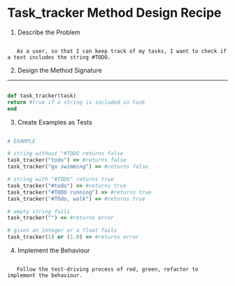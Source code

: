 # Task_tracker Method Design Recipe

1. Describe the Problem

```

   As a user, so that I can keep track of my tasks, I want to check if a text includes the string #TODO.

```

2. Design the Method Signature

---

```ruby

def task_tracker(task)
return #true if a string is included in task
end

```

3. Create Examples as Tests

```ruby

# EXAMPLE

# string without "#TODO returns false
task_tracker("todo") => #returns false
task_tracker("go swimming") => #returns false

# string with "#TODO" returns true
task_tracker("#todo") => #returns true
task_tracker("#TODO running") => #returns true
task_tracker("#TOdo, walk") => #returns true

# empty string fails
task_tracker("") => #returns error

# given an integer or a float fails
task_tracker(1) or (1.0) => #returns error


```

4. Implement the Behaviour

```

   Follow the test-driving process of red, green, refactor to implement the behaviour.

```
